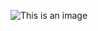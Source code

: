 ![This is an image](https://yt3.ggpht.com/pTe1waId_oJINiD0KuHlB1K2T4i6ydEGVFtNA4f_K8XdMWnKGPuXqHNnebZANiaZo6sRqqix_Q=s900-c-k-c0x00ffffff-no-rj)
